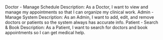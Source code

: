 Doctor - Manage Schedule
Description: As a Doctor, I want to view and manage my appointments so that I can organize my clinical work.
Admin - Manage System
Description: As an Admin, I want to add, edit, and remove doctors or patients so the system always has accurate info.
Patient - Search & Book
Description: As a Patient, I want to search for doctors and book appointments so I can get medical help.
